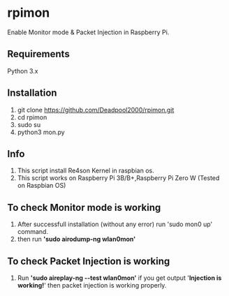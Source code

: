 # rpimon
Enable Monitor mode &amp; Packet Injection in Raspberry Pi.

## Requirements
Python 3.x

## Installation
1) git clone https://github.com/Deadpool2000/rpimon.git
2) cd rpimon
3) sudo su
4) python3 mon.py

## Info
1) This script install Re4son Kernel in raspbian os.
2) This script works on Raspberry Pi 3B/B+,Raspberry Pi Zero W (Tested on Raspbian OS)

## To check Monitor mode is working
1) After successfull installation (without any error) run 'sudo mon0 up' command.
2) then run **'sudo airodump-ng wlan0mon'**

## To check Packet Injection is working
1) Run **'sudo aireplay-ng --test wlan0mon'**
if you get output '**Injection is working!**' then packet injection is working properly.
